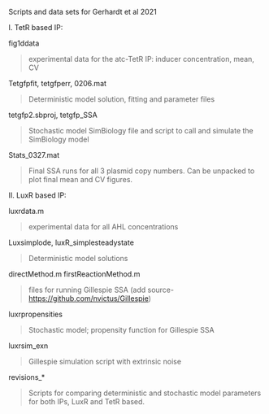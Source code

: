 Scripts and data sets for Gerhardt et al 2021

I. TetR based IP:

fig1ddata 

> experimental data for the atc-TetR IP: inducer concentration, mean, CV

Tetgfpfit, tetgfperr, 0206.mat

> Deterministic model solution, fitting and parameter files

tetgfp2.sbproj, tetgfp_SSA

> Stochastic model SimBiology file and script to call and simulate the SimBiology model

Stats_0327.mat

> Final SSA runs for all 3 plasmid copy numbers. Can be unpacked to plot final mean and CV figures.

II. LuxR based IP:

luxrdata.m

> experimental data for all AHL concentrations

Luxsimplode, luxR_simplesteadystate

> Deterministic model solutions

directMethod.m
firstReactionMethod.m

> files for running Gillespie SSA (add source- https://github.com/nvictus/Gillespie)

luxrpropensities 

> Stochastic model; propensity function for Gillespie SSA

luxrsim_exn 

> Gillespie simulation script with extrinsic noise

revisions_*

> Scripts for comparing deterministic and stochastic model parameters for both IPs, LuxR and TetR based.